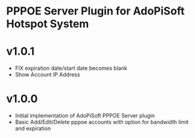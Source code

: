 # PPPOE Server Plugin for AdoPiSoft Hotspot System

v1.0.1
===================
* FIX expiration date/start date becomes blank 
* Show Account IP Address

v1.0.0
===================
* Initial implementation of AdoPiSoft PPPOE Server plugin
* Basic Add/Edit/Delete pppoe accounts with option for bandwidth limit and expiration
